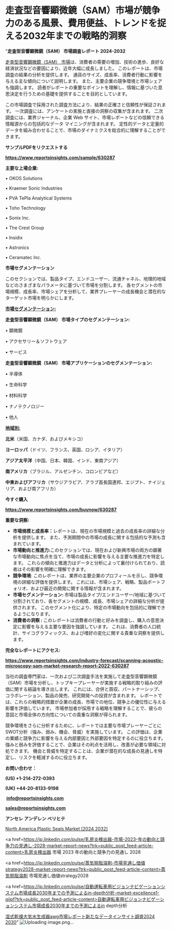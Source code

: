 # 走査型音響顕微鏡（SAM）市場が競争力のある風景、費用便益、トレンドを捉える2032年までの戦略的洞察

"<strong>走査型音響顕微鏡（SAM） 市場調査レポート 2024-2032</strong>

<a href=https://www.reportsinsights.com/sample/630287>走査型音響顕微鏡（SAM） 市場</a>は、消費者の需要の増加、技術の進歩、良好な経済状況などの要因により、近年大幅に成長しました。 このレポートは、市場調査の結果の分析を提供します。 通貨のサイズ、成長率、消費者行動に影響を与える主な傾向について説明します。 また、主要企業の競争環境と市場シェアも強調します。 読者がレポートの重要なポイントを理解し、情報に基づいた意思決定を行うための基礎を提供することを目的としています。

この市場調査で採用された調査方法により、結果の正確さと信頼性が保証されます。 一次調査には、アンケートの実施と直接の洞察の収集が含まれます。 二次調査には、業界ジャーナル、企業 Web サイト、市場レポートなどの信頼できる情報源からの包括的なデータ マイニングが含まれます。 定性的データと定量的データを組み合わせることで、市場のダイナミクスを総合的に理解することができます。

<strong><b>サンプルPDFをリクエストする</b></strong>

<a href=https://www.reportsinsights.com/sample/630287><strong><u>https://www.reportsinsights.com/sample/630287</u></strong></a>

<strong>主要な上場企業:</strong>

• OKOS Solutions

• Kraemer Sonic Industries

• PVA TePla Analytical Systems

• Toho Technology

• Sonix Inc.

• The Crest Group

• Insidix

• Astronics

• Ceramatec Inc.

<strong>市場セグメンテーション</strong>

このセクションでは、製品タイプ、エンドユーザー、流通チャネル、地理的地域などのさまざまなパラメータに基づいて市場を分割します。 各セグメントの市場規模、成長率、市場シェアを分析して、業界プレーヤーの成長機会と潜在的なターゲット市場を明らかにします。

<strong><u>市場セグメンテーション</u></strong><strong><u>:</u></strong>

<strong>走査型音響顕微鏡（SAM） 市場タイプのセグメンテーション:</strong>

• 顕微鏡

• アクセサリー＆ソフトウェア

• サービス

<strong>走査型音響顕微鏡（SAM） 市場アプリケーションのセグメンテーション:</strong>

• 半導体

• 生命科学

• 材料科学

• ナノテクノロジー

• 他人

<strong><u>地域別</u></strong><strong><u>:</u></strong>

<strong>北米</strong>（米国、カナダ、およびメキシコ）

<strong>ヨーロッパ</strong>（ドイツ、フランス、英国、ロシア、イタリア）

<strong>アジア太平洋</strong>（中国、日本、韓国、インド、東南アジア）

<strong>南アメリカ</strong>（ブラジル、アルゼンチン、コロンビアなど）

<strong>中東およびアフリカ</strong>（サウジアラビア、アラブ首長国連邦、エジプト、ナイジェリア、および南アフリカ）

<strong>今すぐ購入</strong>

<a href=https://www.reportsinsights.com/buynow/630287><strong><u>https://www.reportsinsights.com/buynow/630287</u></strong></a>

<strong>重要な洞察:</strong>
<ul>
  <li><strong>市場規模と成長率：</strong>レポートは、現在の市場規模と過去の成長率の詳細な分析を提供します。 また、予測期間中の市場の成長に関する包括的な予測も含まれています。</li>
  <li><strong>市場動向と推進力:</strong>このセクションでは、現在および新興市場の両方の顕著な市場動向に焦点を当て、市場の成長に影響を与える主要な推進力を特定します。 これらの傾向と推進力はデータと分析によって裏付けられており、読者はその影響を明確に理解できます。</li>
  <li><strong>競争環境</strong>: このレポートは、業界の主要企業のプロフィールを示し、競争環境の詳細な評価を提供します。 これには、市場シェア、戦略、製品ポートフォリオ、および最近の開発に関する情報が含まれます。</li>
  <li><strong>市場セグメンテーション: </strong>市場は製品タイプ/エンドユーザー/地域に基づいて分割されており、各セグメントの規模、成長、市場シェアの詳細な分析が提供されます。 このセグメント化により、特定の市場動向を包括的に理解できるようになります。</li>
  <li><strong>消費者の洞察 : </strong>このレポートは消費者の行動と好みを調査し、購入の意思決定に影響を与える主要な要因を強調しています。 これは、消費者の人口統計、サイコグラフィックス、および嗜好の変化に関する貴重な洞察を提供します。</li>
</ul>
<strong>完全なレポートにアクセス:</strong>

<a href=https://www.reportsinsights.com/industry-forecast/scanning-acoustic-microscopy-sam-market-research-report-2022-630287><strong><u><b>https://www.reportsinsights.com/industry-forecast/scanning-acoustic-microscopy-sam-market-research-report-2022-630287</b></u></strong></a>

当社の調査専門家は、一次および二次調査手法を実施して走査型音響顕微鏡（SAM）市場を分析し、トップキープレーヤーが実施する戦略的取り組みの評価に関する結論を導き出します。 これには、合併と買収、パートナーシップ、コラボレーション、製品の発売、研究開発への投資が含まれます。 レポートでは、これらの戦略的措置が企業の成長、市場での地位、競争上の優位性に与える影響を評価しています。 市場参加者が採用する戦略を理解することで、彼らの意図と市場全体の方向性についての貴重な洞察が得られます。

競争環境をさらに分析するために、レポートでは主要な市場プレーヤーごとにSWOT分析（強み、弱み、機会、脅威）を実施しています。 この評価は、企業の業績と競争力に影響を与える内部要因と外部要因を特定するのに役立ちます。 強みと弱みを評価することで、企業はその利点を活用し、改善が必要な領域に対処できます。 機会と脅威を特定することは、企業が潜在的な成長の見通しを特定し、リスクを軽減するのに役立ちます。

<strong>お問い合わせ：</strong>

<strong>(US) +1-214-272-0393</strong>

<strong>(UK) +44-20-8133-9198</strong>

<strong> </strong><a href=info@reportsinsights.com><strong><u>info@reportsinsights.com</u></strong></a>

<a href=sales@reportsinsights.com><strong><u>sales@reportsinsights.com</u></strong></a>

<strong>アンセレ アンデレン ベリヒテ</strong>

<a href=https://www.linkedin.com/pulse/north-america-plastic-seals-market-growth-focused-zde5e/>North America Plastic Seals Market [2024 2032]</a>

<a href=https://jp.linkedin.com/pulse/乳房炎検出器-市場-2023-年の動向と競争力の見通し-2028-market-report-news?trk=public_post_feed-article-content>乳房炎検出器 市場 2023 年の動向と競争力の見通し 2028</a>

<a href=https://jp.linkedin.com/pulse/蒸気脱脂溶剤-市場見通し価値strategy2028-market-report-news?trk=public_post_feed-article-content>蒸気脱脂溶剤 市場見通し価値strategy2028</a>

<a href=https://jp.linkedin.com/pulse/自動運転車用ビジョンナビゲーションシステム市場成長2030年までの予測によるin-depth分析-market-excellence1-qiipf?trk=public_post_feed-article-content>自動運転車用ビジョンナビゲーションシステム市場成長2030年までの予測によるin depth分析</a>

<a href=https://www.linkedin.com/pulse/湿式乾燥大気水生成器awg市場レポート新たなデータインサイト調査2024-2030-tribunal-analytics-360-4h7df/>湿式乾燥大気水生成器awg市場レポート新たなデータインサイト調査2024 2030</a>"
![Uploading image.png…]()
